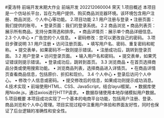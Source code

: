 #夏洛特
前端开发末期大作业
前端开发
202212060004 荣天
1.项目概述
本项目是一个仿站长平台，旨在为用户提供、购买商品浏览器环境。该环境包含用户注册、商品浏览、个人中心等功能。
2.项目功能
2.1 用户注册与登录
• 注册页面：我们提供的账号。
• 登录页面：我们的登录系统。
2.2 商品浏览
• 商品列表页：展示所有商品，支持分类筛选和排序。
• 商品详情页：展示单个商品详细信息。
2.3 个人中心
• 广告您的个人信息。
• 密码修改：您可以更改自己的密码。
3.项目步骤说明
3.1 用户注册
• 访问注册页面。
• 填写用户名、密码、重复密码和昵称。
• 提交表单，如果密码不一致则提示错误。
• 注册成功后，跳转到登录页面。
3.2 用户登录
• 访问登录页面。
• 输入用户名和密码。
• 提交表单，如果凭证错误则提示错误。
• 登录成功后，跳转到首页。
3.3 浏览商品
• 在首页选择商品分类或使用搜索功能。
• 浏览商品列表，选择商品进入详情页。
• 在商品详情页查看商品信息，包括原价、折扣和现价。
3.4 个人中心
• 登录后访问个人中心。
• 修改个人信息或密码。
• 提交修改后的信息，如果成功则提示成功消息。
4.技术实现
• 前端使用HTML、CSS、JavaScript，结合layui框架。
• 数据库使用Node.js，通过axios进行HTTP请求。
• 数据存储使用本地存储模拟用户数据。
5.项目概要
本项目成功实现了一个基本的电商平台功能，包括用户注册、登录、商品浏览和个人中心管理。项目实现过程中注重用户体验和界面友好性，同时也保证了后台逻辑的准确性和安全性。

